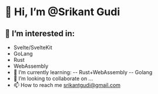 # 👋 Hi, I’m @Srikant Gudi
## 👀 I’m interested in:
  - Svelte/SvelteKit
  - GoLang
  - Rust
  - WebAssembly
- 🌱 I’m currently learning:
  -- Rust+WebAssembly
  -- Golang
- 💞️ I’m looking to collaborate on ...
- 📫 How to reach me srikantgudi@gmail.com

<!---
srikantgudi/srikantgudi is a ✨ special ✨ repository because its `README.md` (this file) appears on your GitHub profile.
You can click the Preview link to take a look at your changes.
--->
